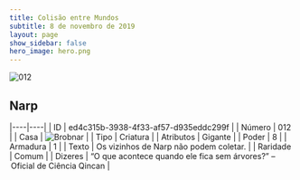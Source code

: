 ```yaml
---
title: Colisão entre Mundos
subtitle: 8 de novembro de 2019
layout: page
show_sidebar: false
hero_image: hero.png
---
```


![012](https://cdn.keyforgegame.com/media/card_front/pt/452_012_7JR9JJG7267_pt.png)

## Narp

|----|----|
| ID | ed4c315b-3938-4f33-af57-d935eddc299f |
| Número | 012 |
| Casa | ![Brobnar](https://archonarcana.com/images/thumb/e/e0/Brobnar.png/22px-Brobnar.png "Brobnar") |
| Tipo | Criatura |
| Atributos | Gigante |
| Poder | 8 |
| Armadura | 1 |
| Texto | Os vizinhos de Narp não podem coletar. |
| Raridade | Comum |
| Dizeres | “O que acontece quando ele fica sem árvores?” – Oficial de Ciência Qincan |
